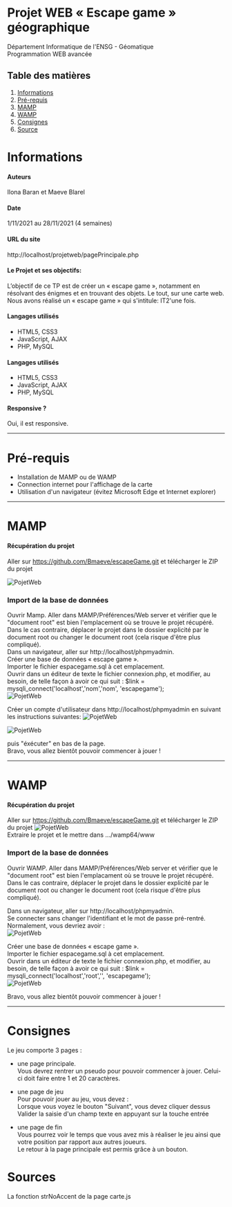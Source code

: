 Projet WEB « Escape game » géographique 
=======
Département Informatique de l'ENSG - Géomatique   
Programmation WEB avancée

## Table des matières
1. [Informations](#Informations)
2. [Pré-requis](#Pré-requis)
3. [MAMP](#MAMP)
4. [WAMP](#WAMP)
5. [Consignes](#Consignes)
6. [Source](####Sources)

# Informations
#### Auteurs
Ilona Baran et Maeve Blarel
#### Date
1/11/2021 au 28/11/2021 (4 semaines)
#### URL du site
http://localhost/projetweb/pagePrincipale.php
#### Le Projet et ses objectifs:
L’objectif de ce TP est de créer un « escape game », notamment en résolvant des énigmes et en trouvant 
des objets. Le tout, sur une carte web.
Nous avons réalisé un « escape game » qui s'intitule: IT2'une fois.
#### Langages utilisés
+ HTML5, CSS3
+ JavaScript, AJAX
+ PHP, MySQL
#### Langages utilisés
+ HTML5, CSS3
+ JavaScript, AJAX
+ PHP, MySQL
#### Responsive ?
Oui, il est responsive.

***

# Pré-requis
+ Installation de MAMP ou de WAMP  
+ Connection internet pour l'affichage de la carte  
+ Utilisation d'un navigateur (évitez Microsoft Edge et Internet explorer)

***

# MAMP

#### Récupération du projet #
Aller sur https://github.com/Bmaeve/escapeGame.git et télécharger le ZIP du projet 

![PojetWeb](images/readme/telechargementProjet.png)   

### Import de la base de données #
Ouvrir Mamp. 
Aller dans MAMP/Préférences/Web server et vérifier que le "document root" est bien l'emplacement où se trouve le projet récupéré. Dans le cas contraire, déplacer le projet dans le dossier explicité par le document root ou changer le document root (cela risque d'être plus compliqué).  
Dans un navigateur, aller sur http://localhost/phpmyadmin.  
Créer une base de données « escape game ».  
Importer le fichier espacegame.sql à cet emplacement.  
Ouvrir dans un éditeur de texte le fichier connexion.php, et modifier, au besoin, de telle façon à avoir ce qui suit : $link = mysqli_connect('localhost','nom','nom', 'escapegame');     
![PojetWeb](images/readme/connexionBDDMAMP.png)  

Créer un compte d'utilisateur dans http://localhost/phpmyadmin en suivant les instructions suivantes:
![PojetWeb](images/readme/ajouterCompteBDD.png)

![PojetWeb](images/readme/creationCompteBDD.png)

puis "éxécuter" en bas de la page.  
Bravo, vous allez bientôt pouvoir commencer à jouer !

***

# WAMP 

#### Récupération du projet #
Aller sur https://github.com/Bmaeve/escapeGame.git et télécharger le ZIP du projet 
![PojetWeb](images/readme/telechargementProjet.png)  
Extraire le projet et le mettre dans .../wamp64/www

### Import de la base de données #
Ouvrir WAMP. 
Aller dans MAMP/Préférences/Web server et vérifier que le "document root" est bien l'emplacament où se trouve le projet récupéré. Dans le cas contraire, déplacer le projet dans le dossier explicité par le document root ou changer le document root (cela risque d'être plus compliqué).  

Dans un navigateur, aller sur http://localhost/phpmyadmin.  
Se connecter sans changer l'identifiant et le mot de passe pré-rentré. Normalement, vous devriez avoir :   
![PojetWeb](images/readme/phpmyadminAccueil.png)

Créer une base de données « escape game ».   
Importer le fichier espacegame.sql à cet emplacement.   
Ouvrir dans un éditeur de texte le fichier connexion.php, et modifier, au besoin, de telle façon à avoir ce qui suit : $link = mysqli_connect('localhost','root','', 'escapegame');   
![PojetWeb](images/readme/connexionBDDWAMP.png)

Bravo, vous allez bientôt pouvoir commencer à jouer !

***

# Consignes
Le jeu comporte 3 pages :   
- une page principale.   
Vous devrez rentrer un pseudo pour pouvoir commencer à jouer. Celui-ci doit faire entre 1 et 20 caractères.   

- une page de jeu   
Pour pouvoir jouer au jeu, vous devez :   
Lorsque vous voyez le bouton "Suivant", vous devez cliquer dessus   
Valider la saisie d'un champ texte en appuyant sur la touche entrée  

- une page de fin   
Vous pourrez voir le temps que vous avez mis à réaliser le jeu ainsi que votre position par rapport aux autres joueurs.  
Le retour à la page principale est permis grâce à un bouton. 


# Sources
La fonction strNoAccent de la page carte.js
